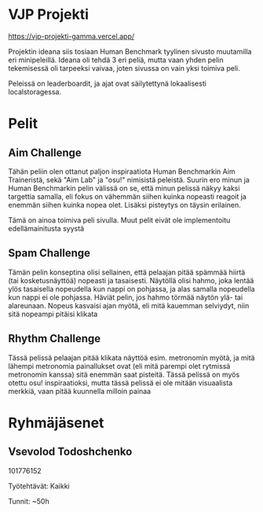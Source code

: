 # VJP Projekti
https://vjp-projekti-gamma.vercel.app/

Projektin ideana siis tosiaan Human Benchmark tyylinen sivusto muutamilla eri minipeleillä. Ideana oli tehdä 3 eri peliä, mutta vaan yhden pelin tekemisessä oli tarpeeksi vaivaa, joten sivussa on vain yksi toimiva peli.

Peleissä on leaderboardit, ja ajat ovat säilytettynä lokaalisesti localstoragessa.

# Pelit
## Aim Challenge
Tähän peliin olen ottanut paljon inspiraatiota Human Benchmarkin Aim Traineristä, sekä "Aim Lab" ja "osu!" nimisistä peleistä. Suurin ero minun ja Human Benchmarkin pelin välissä on se, että minun pelissä näkyy kaksi targettia samalla, eli fokus on vähemmän siihen kuinka nopeasti reagoit ja enemmän siihen kuinka nopea olet. Lisäksi pisteytys on täysin erilainen.

Tämä on ainoa toimiva peli sivulla. Muut pelit eivät ole implementoitu edellämainitusta syystä

## Spam Challenge
Tämän pelin konseptina olisi sellainen, että pelaajan pitää spämmää hiirtä (tai kosketusnäyttöä) nopeasti ja tasaisesti. Näytöllä olisi hahmo, joka lentää ylös tasaisella nopeudella kun nappi on pohjassa, ja alas samalla nopeudella kun nappi ei ole pohjassa. Häviät pelin, jos hahmo törmää näytön ylä- tai alareunaan. Nopeus kasvaisi ajan myötä, eli mitä kauemman selviydyt, niin sitä nopeampi pitäisi klikata

## Rhythm Challenge
Tässä pelissä pelaajan pitää klikata näyttöä esim. metronomin myötä, ja mitä lähempi metronomia painallukset ovat (eli mitä parempi olet rytmissä metronomin kanssa) sitä enemmän saat pisteitä. Tässä pelissä on myös otettu osu! inspiraatioksi, mutta tässä pelissä ei ole mitään visuaalista merkkiä, vaan pitää kuunnella milloin painaa

# Ryhmäjäsenet
## Vsevolod Todoshchenko
101776152

Työtehtävät: Kaikki

Tunnit: ~50h